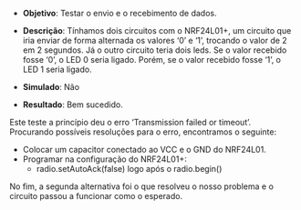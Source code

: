 - **Objetivo**: 
  Testar o envio e o recebimento de dados.

- **Descrição**: 
  Tínhamos dois circuitos com o NRF24L01+, um circuito que iria enviar de forma alternada os valores ‘0’ e ‘1’, trocando o valor de 2 em 2 segundos. Já o outro circuito teria dois leds. Se o valor recebido fosse ‘0’, o LED 0 seria ligado. Porém, se o valor recebido fosse ‘1’, o LED 1 seria ligado.

- **Simulado**: Não

- **Resultado**: Bem sucedido.

Este teste a princípio deu o erro ‘Transmission failed or timeout’. Procurando possíveis resoluções para o erro, encontramos o seguinte:
- Colocar um capacitor conectado ao VCC e o GND do NRF24L01.
- Programar na configuração do NRF24L01+:
  - radio.setAutoAck(false) logo após o radio.begin()

No fim, a segunda alternativa foi o que resolveu o nosso problema e o circuito passou a funcionar como o esperado.
